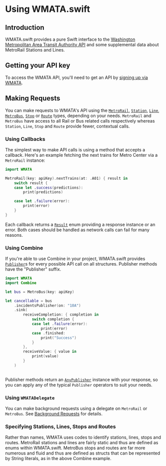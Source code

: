 # Using WMATA.swift

## Introduction
WMATA.swift provides a pure Swift interface to the [Washington Metropolitan Area Transit Authority API][wmata] and some supplemental data about MetroRail Stations and Lines.

## Getting your API key
To access the WMATA API, you'll need to get an API by [signing up via WMATA][wmata-signup].

## Making Requests
You can make requests to WMATA's API using the [`MetroRail`][metro-rail-docs], [`Station`][station-docs], [`Line`][line-docs], [`MetroBus`][metro-bus-docs], [`Stop`][stop-docs] or [`Route`][route-docs] types, depending on your needs. `MetroRail` and `MetroBus` have access to all Rail or Bus related calls respectively whereas `Station`, `Line`, `Stop` and `Route` provide fewer, contextual calls.

### Using Callbacks
The simplest way to make API calls is using a method that accepts a callback. Here's an example fetching the next trains for Metro Center via a `MetroRail` instance:

```swift
import WMATA

MetroRail(key: apiKey).nextTrains(at: .A01) { result in
    switch result {
    case let .success(predictions):
        print(predictions)

    case let .failure(error):
        print(error)
    }
}
```
Each callback returns a [`Result`][result] enum providing a response instance or an error. Both cases should be handled as network calls can fail for many reasons.

### Using Combine
If you're able to use Combine in your project, WMATA.swift provides [`Publisher`][publisher]s for every possible API call on all structures. Publisher methods have the "Publisher" suffix.

```swift
import WMATA
import Combine

let bus = MetroBus(key: apiKey)

let cancellable = bus
    .incidentsPublisher(on: "10A")
    .sink(
        receiveCompletion: { completion in
            switch completion {
            case let .failure(error):
                print(error)
            case .finished:
                print("Success")
            }
        },
        receiveValue: { value in
            print(value)
        }
    )
    
```
Publisher methods return an [`AnyPublisher`][any-publisher] instance with your response, so you can apply any of the typical `Publisher` operators to suit your needs.

### Using `WMATADelegate`
You can make background requests using a delegate on `MetroRail` or `MetroBus`. See [Background Requests][background-docs] for details.

### Specifying Stations, Lines, Stops and Routes
Rather than names, WMATA uses codes to identify stations, lines, stops and routes. MetroRail stations and lines are fairly static and thus are defined as enums within WMATA.swift. MetroBus stops and routes are far more numerous and fluid and thus are defined as structs that can be represented by String literals, as in the above Combine example.

[wmata]: https://developer.wmata.com
[metro-rail-docs]: https://github.com/emma-k-alexandra/WMATA.swift/blob/master/Documentation/MetroRail.md
[station-docs]: https://github.com/emma-k-alexandra/WMATA.swift/blob/master/Documentation/Station.md
[line-docs]: https://github.com/emma-k-alexandra/WMATA.swift/blob/master/Documentation/Line.md
[metro-bus-docs]: https://github.com/emma-k-alexandra/WMATA.swift/blob/master/Documentation/MetroBus.md
[stop-docs]: https://github.com/emma-k-alexandra/WMATA.swift/blob/master/Documentation/Stop.md
[route-docs]: https://github.com/emma-k-alexandra/WMATA.swift/blob/master/Documentation/Route.md
[background-docs]: https://github.com/emma-k-alexandra/WMATA.swift/blob/master/Documentation/Background.md
[result]: https://developer.apple.com/documentation/swift/result
[publisher]: https://developer.apple.com/documentation/combine/publisher
[wmata-signup]: https://developer.wmata.com/signup/
[any-publisher]: https://developer.apple.com/documentation/combine/anypublisher
